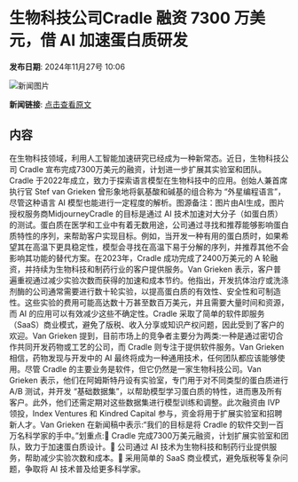 # 生物科技公司Cradle 融资 7300 万美元，借 AI 加速蛋白质研发

**发布日期**: 2024年11月27号 10:06

![新闻图片](https://pic.chinaz.com/picmap/202307061803108313_4.jpg)

**新闻链接**: [点击查看原文](https://www.aibase.com/zh/news/13508)

## 内容

在生物科技领域，利用人工智能加速研究已经成为一种新常态。近日，生物科技公司 Cradle 宣布完成7300万美元的融资，计划进一步扩展其实验室和团队。Cradle 于2022年成立，致力于探索语言模型在生物科技中的应用。创始人兼首席执行官 Stef van Grieken 曾形象地将氨基酸和碱基的组合称为 “外星编程语言”，尽管这种语言 AI 模型也能进行一定程度的解析。图源备注：图片由AI生成，图片授权服务商MidjourneyCradle 的目标是通过 AI 技术加速对大分子（如蛋白质）的测试。蛋白质在医学和工业中有着无数用途，公司通过寻找和推荐能够影响蛋白质特性的序列，来帮助客户实现目标。例如，当开发一种有用的蛋白质时，如果希望其在高温下更具稳定性，模型会寻找在高温下易于分解的序列，并推荐其他不会影响其功能的替代方案。在2023年，Cradle 成功完成了2400万美元的 A 轮融资，并持续为生物科技和制药行业的客户提供服务。Van Grieken 表示，客户普遍重视通过减少实验次数而获得的加速和成本节约。他指出，开发抗体治疗或洗涤剂酶的公司通常需要进行数十轮实验，以提高蛋白质的有效性、安全性和可制造性。这些实验的费用可能高达数十万甚至数百万美元，并且需要大量时间和资源，而 AI 的应用可以有效减少这些不确定性。Cradle 采取了简单的软件即服务（SaaS）商业模式，避免了版税、收入分享或知识产权问题，因此受到了客户的欢迎。Van Grieken 提到，目前市场上的竞争者主要分为两类:一种是通过密切合作共同开发药物或工艺的公司，而 Cradle 则专注于提供软件服务。Van Grieken 相信，药物发现与开发中的 AI 最终将成为一种通用技术，任何团队都应该能够使用。尽管 Cradle 的主要业务是软件，但它仍然是一家生物科技公司。Van Grieken 表示，他们在阿姆斯特丹设有实验室，专门用于对不同类型的蛋白质进行 A/B 测试，并开发 “基础数据集”，以帮助模型学习蛋白质的特性，进而惠及所有客户。此外，他们还需定期对这些数据集进行模型训练和调整。此次融资由 IVP 领投，Index Ventures 和 Kindred Capital 参与，资金将用于扩展实验室和招聘新人才。Van Grieken 在新闻稿中表示:“我们的目标是将 Cradle 的软件交到一百万名科学家的手中。”划重点:🌟 Cradle 完成7300万美元融资，计划扩展实验室和团队，致力于加速蛋白质设计。🔬 公司通过 AI 技术为生物科技和制药行业提供服务，帮助减少实验次数和成本。💼 采用简单的 SaaS 商业模式，避免版税等复杂问题，争取将 AI 技术普及给更多科学家。
